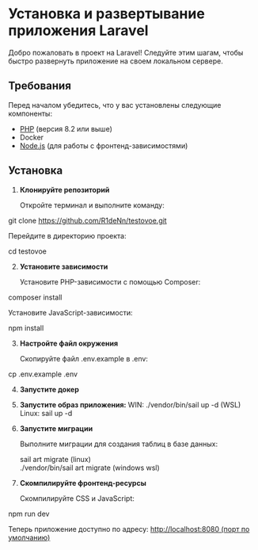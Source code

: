 # Установка и развертывание приложения Laravel

Добро пожаловать в проект на Laravel! Следуйте этим шагам, чтобы быстро развернуть приложение на своем локальном сервере.

## Требования

Перед началом убедитесь, что у вас установлены следующие компоненты:

- [PHP](https://www.php.net/downloads) (версия 8.2 или выше)
- Docker
- [Node.js](https://nodejs.org/en/download/) (для работы с фронтенд-зависимостями)

## Установка

1. **Клонируйте репозиторий**

   Откройте терминал и выполните команду:



git clone https://github.com/R1deNn/testovoe.git


Перейдите в директорию проекта:



cd testovoe


2. **Установите зависимости**

   Установите PHP-зависимости с помощью Composer:



composer install


Установите JavaScript-зависимости:



npm install


3. **Настройте файл окружения**

   Скопируйте файл .env.example в .env:



cp .env.example .env

4. **Запустите докер**
5. **Запустите образ приложения:**
   WIN: ./vendor/bin/sail up -d (WSL)
   Linux: sail up -d

6. **Запустите миграции**

   Выполните миграции для создания таблиц в базе данных:
    
    sail art migrate (linux) <br>
    ./vendor/bin/sail art migrate (windows wsl)


7. **Скомпилируйте фронтенд-ресурсы**

   Скомпилируйте CSS и JavaScript:



npm run dev






Теперь приложение доступно по адресу: [http://localhost:8080 (порт по умолчанию)](http://localhost:8080)
